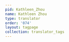 ```yaml
---
pid: Kathleen_Zhou
name: Kathleen Zhou
type: translator
order: '074'
layout: tagpage
collection: translator_tags
---
```

